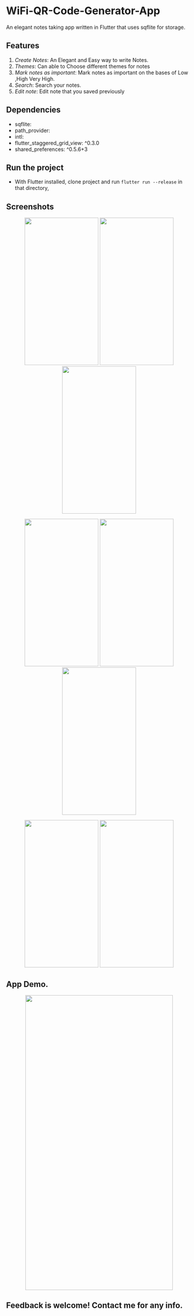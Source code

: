 # WiFi-QR-Code-Generator-App

An elegant notes taking app written in Flutter that uses sqflite for storage.

## Features
1. *Create Notes*: An Elegant and Easy way to write Notes.
2. *Themes*: Can able to Choose different themes for notes
3. *Mark notes as important*: Mark notes as important on the bases of Low  ,High Very High.
4. *Search*: Search your notes.
5. *Edit note*: Edit note that you saved previously

## Dependencies 
-  sqflite:
-  path_provider:
-  intl:
- flutter_staggered_grid_view: ^0.3.0
-  shared_preferences: ^0.5.6+3


## Run the project
- With Flutter installed, clone project and run `flutter run --release` in that directory,


## Screenshots

<p align ="middle">
<img src = "https://user-images.githubusercontent.com/47661086/89108367-78125f00-d455-11ea-9df8-491246acf17b.jpeg" width="200" height="400" /> 
<img src ="https://user-images.githubusercontent.com/47661086/89108473-75643980-d456-11ea-8991-b364a88a8a35.jpeg" width="200" height="400"/>
  <img src ="https://user-images.githubusercontent.com/47661086/89108715-3e8f2300-d458-11ea-8da0-45bdc4cdd0c8.jpeg" width="200" height="400"/>
</p>

<p align ="middle">
<img src="https://user-images.githubusercontent.com/47661086/89108740-7f873780-d458-11ea-842a-13733467bb25.jpeg" 
width="200" height="400" />
<img src="https://user-images.githubusercontent.com/47661086/89108925-63849580-d45a-11ea-9ab5-f342b4618e1a.jpeg" 
width="200" height="400" />
<img src="https://user-images.githubusercontent.com/47661086/89108958-a181b980-d45a-11ea-965c-1c2ef75c9fc3.jpeg" 
width="200" height="400" />  
 </p>
 
<p align ="middle">
<img src="https://user-images.githubusercontent.com/47661086/89108986-e0b00a80-d45a-11ea-9570-8c5f7e4c9e6b.jpeg" 
width="200" height="400" />
<img src="https://user-images.githubusercontent.com/47661086/89108989-e3aafb00-d45a-11ea-9ca1-cd22b767edd1.jpeg" 
width="200" height="400" />
</p>

## App Demo.

<p align ="middle">
<img src="https://user-images.githubusercontent.com/47661086/89109201-c7a85900-d45c-11ea-94e7-723f3c6b3411.gif" 
width="400" height="800" />
</p>  

## Feedback is welcome! Contact me for any info.
